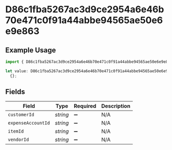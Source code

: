 # D86c1fba5267ac3d9ce2954a6e46b70e471c0f91a44abbe94565ae50e6e9e863

## Example Usage

```typescript
import { D86c1fba5267ac3d9ce2954a6e46b70e471c0f91a44abbe94565ae50e6e9e863 } from "@wingspan/payments/sdk/models/shared";

let value: D86c1fba5267ac3d9ce2954a6e46b70e471c0f91a44abbe94565ae50e6e9e863 =
  {};
```

## Fields

| Field              | Type               | Required           | Description        |
| ------------------ | ------------------ | ------------------ | ------------------ |
| `customerId`       | *string*           | :heavy_minus_sign: | N/A                |
| `expenseAccountId` | *string*           | :heavy_minus_sign: | N/A                |
| `itemId`           | *string*           | :heavy_minus_sign: | N/A                |
| `vendorId`         | *string*           | :heavy_minus_sign: | N/A                |